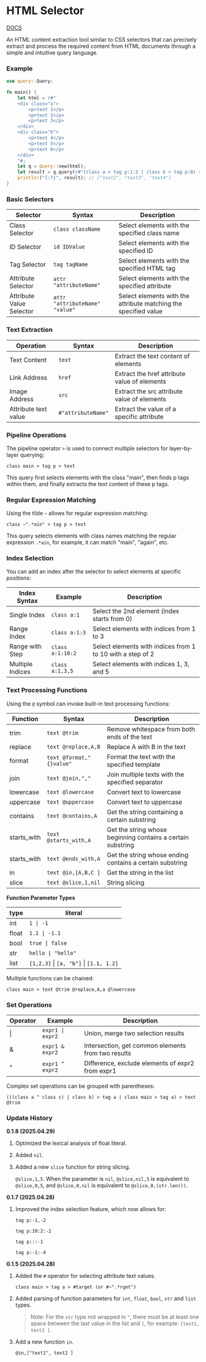 # HTML Selector

[DOCS](https://docs.rs/htmls/0.1.4/htmls/)

An HTML content extraction tool similar to CSS selectors that can precisely extract and process the required content from HTML documents through a simple and intuitive query language.

### Example

```rust
use query::Query;

fn main() {
    let html = r#"
    <div class="a">
        <p>text 1</p>
        <p>text 2</p>
        <p>text 3</p>
    </div>
    <div class="b">
        <p>text 4</p>
        <p>text 5</p>
        <p>text 6</p>
    </div>
    "#;
    let q = Query::new(html);
    let result = q.query(r#"(class a > tag p:1:2 | class b > tag p:0) > text @replace," ","""#).texts();
    println!("{:?}", result); // ["text2", "text3", "text4"]
}

```

### Basic Selectors

| Selector   | Syntax                | Description                                |
|------------|------------------------|--------------------------------------------|
| Class Selector | `class className`   | Select elements with the specified class name |
| ID Selector    | `id IDValue`        | Select elements with the specified ID      |
| Tag Selector   | `tag tagName`       | Select elements with the specified HTML tag |
| Attribute Selector | `attr "attributeName"` | Select elements with the specified attribute |
| Attribute Value Selector | `attr "attributeName" "value"` | Select elements with the attribute matching the specified value |

### Text Extraction

| Operation  | Syntax                | Description                                |
|------------|------------------------|--------------------------------------------|
| Text Content | `text`               | Extract the text content of elements        |
| Link Address | `href`               | Extract the href attribute value of elements |
| Image Address | `src`               | Extract the src attribute value of elements  |
| Attribute text value | `#"attributeName"` | Extract the value of a specific attribute |

### Pipeline Operations

The pipeline operator `>` is used to connect multiple selectors for layer-by-layer querying:

```
class main > tag p > text
```

This query first selects elements with the class "main", then finds p tags within them, and finally extracts the text content of these p tags.

### Regular Expression Matching

Using the tilde `~` allows for regular expression matching:

```
class ~".*ain" > tag p > text
```

This query selects elements with class names matching the regular expression `.*ain`, for example, it can match "main", "again", etc.

### Index Selection

You can add an index after the selector to select elements at specific positions:

| Index Syntax | Example              | Description                     |
|--------------|----------------------|---------------------------------|
| Single Index | `class a:1`          | Select the 2nd element (index starts from 0) |
| Range Index  | `class a:1:3`        | Select elements with indices from 1 to 3 |
| Range with Step | `class a:1:10:2`  | Select elements with indices from 1 to 10 with a step of 2 |
| Multiple Indices | `class a:1,3,5`  | Select elements with indices 1, 3, and 5 |

### Text Processing Functions

Using the `@` symbol can invoke built-in text processing functions:

| Function   | Syntax                     | Description                     |
|------------|----------------------------|---------------------------------|
| trim       | `text @trim`               | Remove whitespace from both ends of the text |
| replace    | `text @replace,A,B`        | Replace A with B in the text     |
| format     | `text @format,"{}value"`   | Format the text with the specified template |
| join       | `text @join,","`           | Join multiple texts with the specified separator |
| lowercase  | `text @lowercase`          | Convert text to lowercase       |
| uppercase  | `text @uppercase`          | Convert text to uppercase       |
| contains   | `text @contains,A`         | Get the string containing a certain substring  |
| starts_with | `text @starts_with,A`     | Get the string whose beginning contains a certain substring |
| starts_with | `text @ends_with,A`       | Get the string whose ending contains a certain substring |
| in | `text @in,[A,B,C ]` | Get the string in the list |
| slice | `text @slice,1,nil` | String slicing |

**Function Parameter Types**

| type | literal |
|------|---------|
| int  | `1 \| -1`  |
| float | `1.1 \| -1.1` |
| bool | `true \| false` |
| str  | `hello \| "hello"` |
| list | `[1,2,3]` \|  `[a, "b"]` \| `[1.1, 1.2]` |

Multiple functions can be chained:

```
class main > text @trim @replace,A,a @lowercase
```

### Set Operations

| Operator | Example                       | Description                     |
|----------|-------------------------------|---------------------------------|
| \|       | `expr1 \| expr2`              | Union, merge two selection results |
| &        | `expr1 & expr2`              | Intersection, get common elements from two results |
| ^        | `expr1 ^ expr2`              | Difference, exclude elements of expr2 from expr1 |

Complex set operations can be grouped with parentheses:

```
(((class a ^ class c) | class b) > tag a | class main > tag a) > text @trim
```

### Update History

**0.1.8 (2025.04.29)**

1. Optimized the lexical analysis of float literal.

2. Added `nil`.

3. Added a new `slice` function for string slicing.

    `@slice,1,5`. When the parameter is `nil`, `@slice,nil,5` is equivalent to `@slice,0,5`, and `@slice,0,nil` is equivalent to `@slice,0,(str.len())`.

**0.1.7 (2025.04.28)**

1. Improved the index selection feature, which now allows for:

    `tag p:-1,-2`

    `tag p:10:2:-2`

    `tag p:::-1`

    `tag p:-1:-4`

**0.1.5 (2025.04.28)**

1. Added the `#` operator for selecting attribute text values.

    `class main > tag a > #target (or #~".*rget")`

2. Added parsing of function parameters for `int`, `float`, `bool`, `str` and `list` types.

    > Note: For the `str` type not wrapped in `"`, there must be at least one space between the last value in the list and `]`, for example: `[test1, test2 ]`.

3. Add a new function `in`.

    `@in,["text1", text2 ]`

    